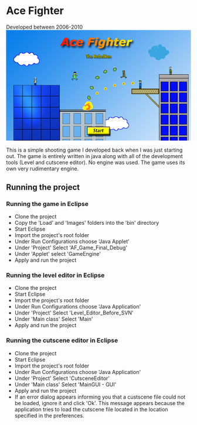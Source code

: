 # Ace Fighter
Developed between 2006-2010
!['Title Screen'](https://github.com/cbraunsch-dev/AceFighter/blob/master/AF_Game_Final_Debug/Images/Screens/StartScreen.png)

This is a simple shooting game I developed back when I was just starting out. The game is entirely written in java along with all of the development tools (Level and cutscene editor). No engine was used. The game uses its own very rudimentary engine.

## Running the project
### Running the game in Eclipse
* Clone the project
* Copy the 'Load' and 'Images' folders into the 'bin' directory
* Start Eclipse
* Import the project's root folder
* Under Run Configurations choose 'Java Applet'
* Under 'Project' Select 'AF_Game_Final_Debug'
* Under 'Applet' select 'GameEngine'
* Apply and run the project

### Running the level editor in Eclipse
* Clone the project
* Start Eclipse
* Import the project's root folder
* Under Run Configurations choose 'Java Application'
* Under 'Project' Select 'Level_Editor_Before_SVN'
* Under 'Main class' Select 'Main'
* Apply and run the project

### Running the cutscene editor in Eclipse
* Clone the project
* Start Eclipse
* Import the project's root folder
* Under Run Configurations choose 'Java Application'
* Under 'Project' Select 'CutsceneEditor'
* Under 'Main class' Select 'MainGUI - GUI'
* Apply and run the project
* If an error dialog appears informing you that a custscene file could not be loaded, ignore it and click 'Ok'. This message appears because the application tries to load the cutscene file located in the location specified in the preferences.
